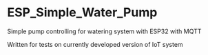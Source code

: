 # ESP_Simple_Water_Pump
Simple pump controlling for watering system with ESP32 with MQTT

Written for tests on currently developed version of IoT system
